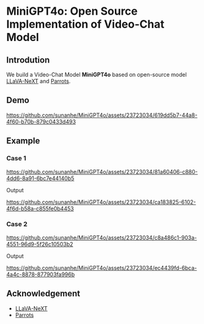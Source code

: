 # MiniGPT4o: Open Source Implementation of Video-Chat Model

## Introdution
We build a Video-Chat Model **MiniGPT4o** based on open-source model [LLaVA-NeXT](https://github.com/LLaVA-VL/LLaVA-NeXT) and [Parrots](https://github.com/shibing624/parrots).

## Demo
https://github.com/sunanhe/MiniGPT4o/assets/23723034/619dd5b7-44a8-4f60-b70b-879c0433d493

## Example

### Case 1
https://github.com/sunanhe/MiniGPT4o/assets/23723034/81a60406-c880-4dd6-8a91-6bc7e44140b5

Output

https://github.com/sunanhe/MiniGPT4o/assets/23723034/ca183825-6102-4f6d-b58a-c855fe0b4453

### Case 2
https://github.com/sunanhe/MiniGPT4o/assets/23723034/c8a486c1-903a-4551-96d9-5f26c10503b2

Output

https://github.com/sunanhe/MiniGPT4o/assets/23723034/ec4439fd-6bca-4a4c-8878-877903fa996b

## Acknowledgement

- [LLaVA-NeXT](https://github.com/LLaVA-VL/LLaVA-NeXT)
- [Parrots](https://github.com/shibing624/parrots)
